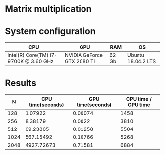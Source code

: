 # Matrix multiplication
# System configuration
| CPU                                   | GPU                        | RAM   | OS                 |
|---------------------------------------|----------------------------|-------|--------------------|
| Intel(R) Core(TM) i7-9700K @ 3.60 GHz | NVIDIA GeForce GTX 2080 TI | 62 Gb | Ubuntu 18.04.2 LTS |

# Results

| N    | CPU time(seconds)   | GPU time(seconds) | CPU time / GPU time |
|------|------------|----------|---------------------|
| 128  | 1.07922    | 0.00074  | 1458                |
| 256  | 8.38179    | 0.0022   | 3810                |
| 512  | 69.23865   | 0.01258  | 5504                |
| 1024 | 567.15492  | 0.10766  | 5268                |
| 2048 | 4927.72673 | 0.71581  | 6884                |
